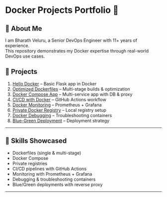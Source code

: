 
# Docker Projects Portfolio 🚀

## 👋 About Me
I am Bharath Veluru, a Senior DevOps Engineer with 11+ years of experience.  
This repository demonstrates my Docker expertise through real-world DevOps use cases.

## 📂 Projects
1. [Hello Docker](./Project-Hello-Docker) – Basic Flask app in Docker
2. [Optimized Dockerfiles](./project-dockerfiles) – Multi-stage builds & optimization
3. [Docker Compose App](./project-compose-app) – Multi-service app with DB & proxy
4. [CI/CD with Docker](./project-ci-cd-docker) – GitHub Actions workflow
5. [Docker Monitoring](./project-docker-monitoring) – Prometheus + Grafana
6. [Private Docker Registry](./project-docker-registry) – Local registry setup
7. [Docker Debugging](./project-docker-debugging) – Troubleshooting containers
8. [Blue-Green Deployment](./project-blue-green-deployment) – Deployment strategy

---

## 🎯 Skills Showcased
- Dockerfiles (single & multi-stage)
- Docker Compose
- Private registries
- CI/CD pipelines with GitHub Actions
- Monitoring with Prometheus + Grafana
- Debugging & troubleshooting containers
- Blue/Green deployments with reverse proxy

---
